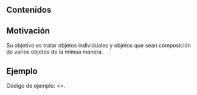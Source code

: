 ## Contenidos


## Motivación

Su objetivo es tratar objetos individuales y objetos que sean composición de varios objetos de la mimsa manera.

## Ejemplo

Código de ejemplo: <>.
